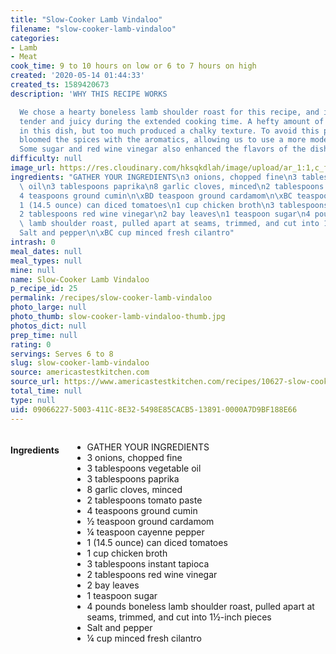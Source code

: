```yaml
---
title: "Slow-Cooker Lamb Vindaloo"
filename: "slow-cooker-lamb-vindaloo"
categories:
- Lamb
- Meat
cook_time: 9 to 10 hours on low or 6 to 7 hours on high
created: '2020-05-14 01:44:33'
created_ts: 1589420673
description: 'WHY THIS RECIPE WORKS

  We chose a hearty boneless lamb shoulder roast for this recipe, and it remained
  tender and juicy during the extended cooking time. A hefty amount of spices is key
  in this dish, but too much produced a chalky texture. To avoid this pitfall, we
  bloomed the spices with the aromatics, allowing us to use a more moderate amount.
  Some sugar and red wine vinegar also enhanced the flavors of the dish.'
difficulty: null
image_url: https://res.cloudinary.com/hksqkdlah/image/upload/ar_1:1,c_fill,dpr_2.0,f_auto,fl_lossy.progressive.strip_profile,g_faces:auto,q_auto:low,w_344/SFS_Lamb_Vindaloo_036_okhefu
ingredients: "GATHER YOUR INGREDIENTS\n3 onions, chopped fine\n3 tablespoons vegetable\
  \ oil\n3 tablespoons paprika\n8 garlic cloves, minced\n2 tablespoons tomato paste\n\
  4 teaspoons ground cumin\n\xBD teaspoon ground cardamom\n\xBC teaspoon cayenne pepper\n\
  1 (14.5 ounce) can diced tomatoes\n1 cup chicken broth\n3 tablespoons instant tapioca\n\
  2 tablespoons red wine vinegar\n2 bay leaves\n1 teaspoon sugar\n4 pounds boneless\
  \ lamb shoulder roast, pulled apart at seams, trimmed, and cut into 1\xBD-inch pieces\n\
  Salt and pepper\n\xBC cup minced fresh cilantro"
intrash: 0
meal_dates: null
meal_types: null
mine: null
name: Slow-Cooker Lamb Vindaloo
p_recipe_id: 25
permalink: /recipes/slow-cooker-lamb-vindaloo
photo_large: null
photo_thumb: slow-cooker-lamb-vindaloo-thumb.jpg
photos_dict: null
prep_time: null
rating: 0
servings: Serves 6 to 8
slug: slow-cooker-lamb-vindaloo
source: americastestkitchen.com
source_url: https://www.americastestkitchen.com/recipes/10627-slow-cooker-lamb-vindaloo?incode=MASAD00L0&ref=new_search_experience_6
total_time: null
type: null
uid: 09066227-5003-411C-8E32-5498E85CACB5-13891-0000A7D9BF188E66
---
```

<div class="large-8 medium-7 columns" id="writeup">	</div><!-- #writeup -->
</div><!-- #row-one -->
<div class="row" id="row-two">	<div class="medium-4 small-5 columns" id="ingredients"><h4>Ingredients</h4><div class="box box-ingredients content"><ul>
<li>GATHER YOUR INGREDIENTS</li>
<li>3 onions, chopped fine</li>
<li>3 tablespoons vegetable oil</li>
<li>3 tablespoons paprika</li>
<li>8 garlic cloves, minced</li>
<li>2 tablespoons tomato paste</li>
<li>4 teaspoons ground cumin</li>
<li>½ teaspoon ground cardamom</li>
<li>¼ teaspoon cayenne pepper</li>
<li>1 (14.5 ounce) can diced tomatoes</li>
<li>1 cup chicken broth</li>
<li>3 tablespoons instant tapioca</li>
<li>2 tablespoons red wine vinegar</li>
<li>2 bay leaves</li>
<li>1 teaspoon sugar</li>
<li>4 pounds boneless lamb shoulder roast, pulled apart at seams, trimmed, and cut into 1½-inch pieces</li>
<li>Salt and pepper</li>
<li>¼ cup minced fresh cilantro</li>
</ul>
</div>	</div>	<div class="medium-6 small-7 columns" id="directions">	</div>